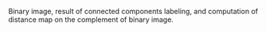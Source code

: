 Binary image, result of connected components labeling, and computation of distance map on the complement of binary image.
